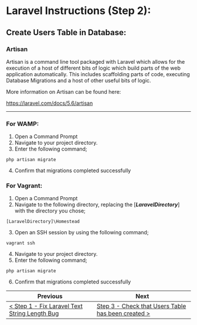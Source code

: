 # Laravel Instructions (Step 2):

## Create Users Table in Database:

### Artisan

Artisan is a command line tool packaged with Laravel which allows for the execution of a host of different bits of logic which build parts of the web application automatically. This includes scaffolding parts of code, executing Database Migrations and a host of other useful bits of logic.

More information on Artisan can be found here:

https://laravel.com/docs/5.6/artisan

---

### For WAMP:

1. Open a Command Prompt 
2. Navigate to your project directory.
3. Enter the following command;

```
php artisan migrate
```

4. Confirm that migrations completed successfully

### For Vagrant:

1. Open a Command Prompt 
2. Navigate to the following directory, replacing the [**_LaravelDirectory_**] with the directory you chose;
  
  ```
  [LaravelDirectory]\Homestead
  ```

3. Open an SSH session by using the following command;

```
vagrant ssh
```

4. Navigate to your project directory.
5. Enter the following command;

```
php artisan migrate
```

6. Confirm that migrations completed successfully

| Previous | Next |
| -------- | ---- |
| [< Step 1 - Fix Laravel Text String Length Bug](laravel-1.md) | [Step 3 - Check that Users Table has been created >](laravel-3.md) |